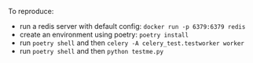 To reproduce:

* run a redis server with default config: `docker run -p 6379:6379 redis`
* create an environment using poetry: `poetry install`
* run `poetry shell` and then `celery -A celery_test.testworker worker`
* run `poetry shell` and then `python testme.py`
